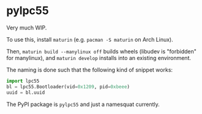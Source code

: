 # pylpc55

Very much WIP.

To use this, install `maturin` (e.g. `pacman -S maturin` on Arch Linux).

Then, `maturin build --manylinux off` builds wheels (libudev is "forbidden" for manylinux),
and `maturin develop` installs into an existing environment.

The naming is done such that the following kind of snippet works:
```python
import lpc55
bl = lpc55.Bootloader(vid=0x1209, pid=0xbeee)
uuid = bl.uuid
```

The PyPI package is `pylpc55` and just a namesquat currently.
